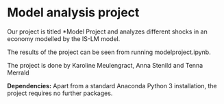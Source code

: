 # Model analysis project

Our project is titled *Model Project and analyzes different shocks in an economy modelled by the IS-LM model.

The results of the project can be seen from running modelproject.ipynb.

The project is done by Karoline Meulengract, Anna Stenild and Tenna Merrald

**Dependencies:** Apart from a standard Anaconda Python 3 installation, the project requires no further packages.
